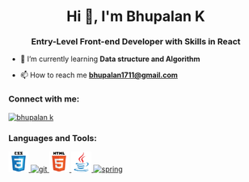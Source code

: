 
<h1 align="center">Hi 👋, I'm Bhupalan K</h1>
<h3 align="center">Entry-Level Front-end Developer with Skills in React</h3>

- 🌱 I’m currently learning **Data structure and Algorithm**

- 📫 How to reach me **bhupalan1711@gmail.com**

<h3 align="left">Connect with me:</h3>
<p align="left">
<a href="[https://linkedin.com/in/bhupalan k](https://linkedin.com/in/bhupalan-k-487695247)" target="blank"><img align="center" src="https://raw.githubusercontent.com/rahuldkjain/github-profile-readme-generator/master/src/images/icons/Social/linked-in-alt.svg" alt="bhupalan k" height="30" width="40" /></a>
</p>

<h3 align="left">Languages and Tools:</h3>
<p align="left"> <a href="https://www.w3schools.com/css/" target="_blank" rel="noreferrer"> <img src="https://raw.githubusercontent.com/devicons/devicon/master/icons/css3/css3-original-wordmark.svg" alt="css3" width="40" height="40"/> </a> <a href="https://git-scm.com/" target="_blank" rel="noreferrer"> <img src="https://www.vectorlogo.zone/logos/git-scm/git-scm-icon.svg" alt="git" width="40" height="40"/> </a> <a href="https://www.w3.org/html/" target="_blank" rel="noreferrer"> <img src="https://raw.githubusercontent.com/devicons/devicon/master/icons/html5/html5-original-wordmark.svg" alt="html5" width="40" height="40"/> </a> <a href="https://www.java.com" target="_blank" rel="noreferrer"> <img src="https://raw.githubusercontent.com/devicons/devicon/master/icons/java/java-original.svg" alt="java" width="40" height="40"/> </a> <a href="https://spring.io/" target="_blank" rel="noreferrer"> <img src="[https://www.vectorlogo.zone/logos/react/react-icon.svg](https://www.vectorlogo.zone/logos/reactjs/reactjs-icon.svg)" alt="spring" width="40" height="40"/> </a> </p>
